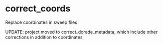 # correct_coords
Replace coordinates in sweep files

UPDATE: 
project moved to correct_dorade_metadata, which include
other corrections in addition to coordinates
